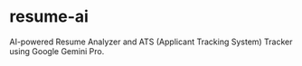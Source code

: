# resume-ai
AI-powered Resume Analyzer and ATS (Applicant Tracking System) Tracker using Google Gemini Pro.
